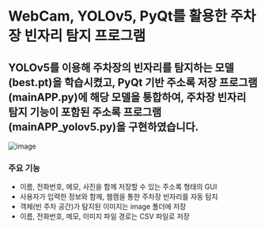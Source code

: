 # WebCam, YOLOv5, PyQt를 활용한 주차장 빈자리 탐지 프로그램
## YOLOv5를 이용해 주차장의 빈자리를 탐지하는 모델(best.pt)을 학습시켰고, PyQt 기반 주소록 저장 프로그램(mainAPP.py)에 해당 모델을 통합하여, 주차장 빈자리 탐지 기능이 포함된 주소록 프로그램(mainAPP_yolov5.py)을 구현하였습니다.
![image](https://github.com/user-attachments/assets/b1668a99-278e-4f7d-a59b-0ad062b26eef)
### 주요 기능
- 이름, 전화번호, 메모, 사진을 함께 저장할 수 있는 주소록 형태의 GUI
- 사용자가 입력한 정보와 함께, 웹캠을 통한 주차장 빈자리를 자동 탐지
- 객체(빈 주차 공간)가 탐지된 이미지는 image 폴더에 저장
- 이름, 전화번호, 메모, 이미지 파일 경로는 CSV 파일로 저장
